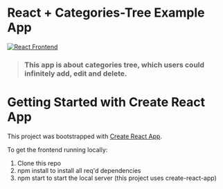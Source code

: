 # React + Categories-Tree Example App

[![React Frontend](https://img.shields.io/badge/react-frondend-brightgreen)](http://realworld.io)

> ### This app is about categories tree, which users could infinitely add, edit and delete.

# Getting Started with Create React App

This project was bootstrapped with [Create React App](https://github.com/facebook/create-react-app).

To get the frontend running locally:

1. Clone this repo
2. npm install to install all req'd dependencies
3. npm start to start the local server (this project uses create-react-app)


